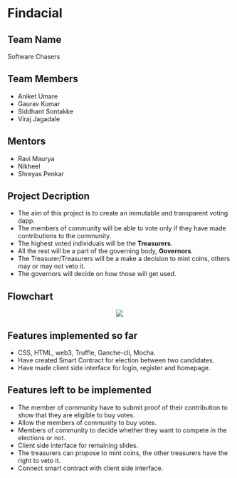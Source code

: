 # Findacial
## Team Name
Software Chasers
## Team Members
- Aniket Umare
- Gaurav Kumar
- Siddhant Sontakke
- Viraj Jagadale
## Mentors
- Ravi Maurya
- Nikheel
- Shreyas Penkar 
## Project Decription
 * The aim of this project is to create an immutable and transparent voting dapp.
 * The members of community will be able to vote only if they have made contributions to the community. 
 * The highest voted individuals will be the **Treasurers**.
 * All the rest will be a part of the governing body, **Governors**.
 * The Treasurer/Treasurers will be a make a decision to mint coins, others may or may not veto it.
 * The governors will decide on how those will get used.
## Flowchart
<p align="center">
<img src="https://github.com/Jviraj/Findacial/blob/main/assets/Flowchart.png"/>
 </p>

## Features implemented so far
- CSS, HTML, web3, Truffle, Ganche-cli, Mocha.
- Have created Smart Contract for election between two candidates.
- Have made client side interface for login, register and homepage.

## Features left to be implemented
- The member of community have to submit proof of their contribution to show that they are eligible to buy votes.
- Allow the members of community to buy votes.
- Members of community to decide whether they want to compete in the elections or not.
- Client side interface for remaining slides.
- The treasurers can propose to mint coins, the other treasurers have the right to veto it.
- Connect smart contract with client side interface.
